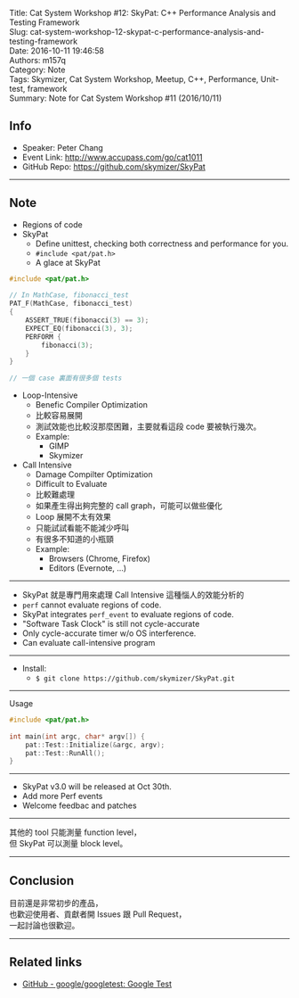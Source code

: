 Title: Cat System Workshop #12: SkyPat: C++ Performance Analysis and Testing Framework  
Slug: cat-system-workshop-12-skypat-c-performance-analysis-and-testing-framework  
Date: 2016-10-11 19:46:58  
Authors: m157q  
Category: Note  
Tags: Skymizer, Cat System Workshop, Meetup, C++, Performance, Unit-test, framework  
Summary: Note for Cat System Workshop #11 (2016/10/11)  
  
  
## Info  
  
+ Speaker: Peter Chang  
+ Event Link: <http://www.accupass.com/go/cat1011>  
+ GitHub Repo: <https://github.com/skymizer/SkyPat>  
  
---  
  
## Note  
  
+ Regions of code  
+ SkyPat  
    + Define unittest, checking both correctness and performance for you.  
    + `#include <pat/pat.h>`  
    + A glace at SkyPat  
  
```Cpp  
#include <pat/pat.h>  
  
// In MathCase, fibonacci_test  
PAT_F(MathCase, fibonacci_test)  
{  
    ASSERT_TRUE(fibonacci(3) == 3);  
    EXPECT_EQ(fibonacci(3), 3);  
    PERFORM {  
        fibonacci(3);  
    }  
}  
  
// 一個 case 裏面有很多個 tests  
```  
  
+ Loop-Intensive  
    + Benefic Compiler Optimization  
    + 比較容易展開  
    + 測試效能也比較沒那麼困難，主要就看這段 code 要被執行幾次。  
    + Example:  
        + GIMP  
        + Skymizer  
+ Call Intensive  
    + Damage Compilter Optimization  
    + Difficult to Evaluate  
    + 比較難處理  
    + 如果產生得出夠完整的 call graph，可能可以做些優化  
    + Loop 展開不太有效果  
    + 只能試試看能不能減少呼叫  
    + 有很多不知道的小瓶頸  
    + Example:  
        + Browsers (Chrome, Firefox)  
        + Editors (Evernote, ...)  
  
---  
  
+ SkyPat 就是專門用來處理 Call Intensive 這種惱人的效能分析的  
+ `perf` cannot evaluate regions of code.  
+ SkyPat integrates `perf_event` to evaluate regions of code.  
+ "Software Task Clock" is still not cycle-accurate  
+ Only cycle-accurate timer w/o OS interference.  
+ Can evaluate call-intensive program  
  
---  
  
+ Install:  
    + `$ git clone https://github.com/skymizer/SkyPat.git`  
  
---  
  
Usage  
  
```Cpp  
#include <pat/pat.h>  
  
int main(int argc, char* argv[]) {  
    pat::Test::Initialize(&argc, argv);  
    pat::Test::RunAll();  
}  
```  
  
---  
  
+ SkyPat v3.0 will be released at Oct 30th.  
+ Add more Perf events  
+ Welcome feedbac and patches  
  
---  
  
其他的 tool 只能測量 function level，  
但 SkyPat 可以測量 block level。  
  
---  
  
## Conclusion  
  
目前還是非常初步的產品，  
也歡迎使用者、貢獻者開 Issues 跟 Pull Request，  
一起討論也很歡迎。  
  
---  
  
## Related links  
  
+ [GitHub - google/googletest: Google Test](https://github.com/google/googletest)  
